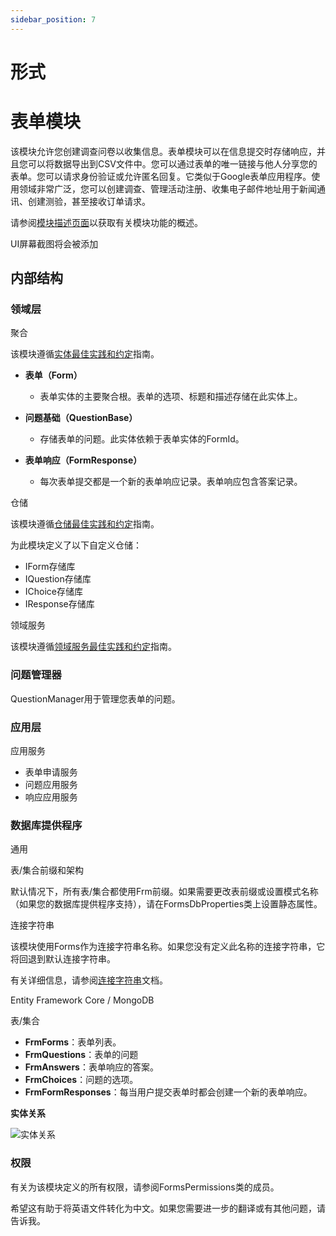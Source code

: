 ```yaml
---
sidebar_position: 7
---
```


# 形式 

表单模块
============

该模块允许您创建调查问卷以收集信息。表单模块可以在信息提交时存储响应，并且您可以将数据导出到CSV文件中。您可以通过表单的唯一链接与他人分享您的表单。您可以请求身份验证或允许匿名回复。它类似于Google表单应用程序。使用领域非常广泛，您可以创建调查、管理活动注册、收集电子邮件地址用于新闻通讯、创建测验，甚至接收订单请求。

请参阅[模块描述页面](https://commercial.abp.io/modules/Volo.Forms)以获取有关模块功能的概述。

UI屏幕截图将会被添加

内部结构
---------

### 领域层

聚合

该模块遵循[实体最佳实践和约定](https://docs.abp.io/en/abp/latest/Best-Practices/Entities)指南。

* **表单（Form）**

  * 表单实体的主要聚合根。表单的选项、标题和描述存储在此实体上。
* **问题基础（QuestionBase）**

  * 存储表单的问题。此实体依赖于表单实体的FormId。
* **表单响应（FormResponse）**

  * 每次表单提交都是一个新的表单响应记录。表单响应包含答案记录。

仓储

该模块遵循[仓储最佳实践和约定](https://docs.abp.io/en/abp/latest/Best-Practices/Repositories)指南。

为此模块定义了以下自定义仓储：

* IForm存储库
* IQuestion存储库
* IChoice存储库
* IResponse存储库

领域服务

该模块遵循[领域服务最佳实践和约定](https://docs.abp.io/en/abp/latest/Best-Practices/Domain-Services)指南。

### 问题管理器

QuestionManager用于管理您表单的问题。

### 应用层

应用服务

* 表单申请服务
* 问题应用服务
* 响应应用服务

### 数据库提供程序

通用

表/集合前缀和架构

默认情况下，所有表/集合都使用Frm前缀。如果需要更改表前缀或设置模式名称（如果您的数据库提供程序支持），请在FormsDbProperties类上设置静态属性。

连接字符串

该模块使用Forms作为连接字符串名称。如果您没有定义此名称的连接字符串，它将回退到默认连接字符串。

有关详细信息，请参阅[连接字符串](https://docs.abp.io/en/abp/latest/Connection-Strings)文档。

Entity Framework Core / MongoDB

表/集合

* **FrmForms**：表单列表。
* **FrmQuestions**：表单的问题
* **FrmAnswers**：表单响应的答案。
* **FrmChoices**：问题的选项。
* **FrmFormResponses**：每当用户提交表单时都会创建一个新的表单响应。

**实体关系**

![实体关系](https://raw.githubusercontent.com/Wai-Technologies/raaghu-docs/development/raaghu/docs/en/images/entityRelationship.jpg)

### 权限

有关为该模块定义的所有权限，请参阅FormsPermissions类的成员。

希望这有助于将英语文件转化为中文。如果您需要进一步的翻译或有其他问题，请告诉我。
